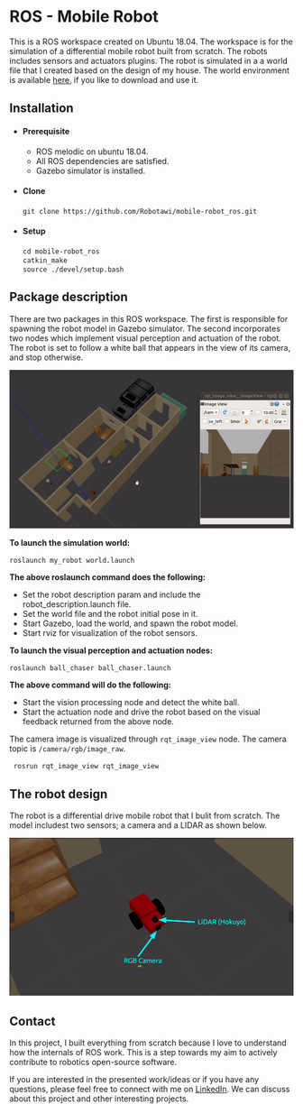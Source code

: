 # ROS - Mobile Robot
This is a ROS workspace created on Ubuntu 18.04. The workspace is for the simulation of a differential mobile robot built from scratch. The robots includes sensors and actuators plugins. The robot is simulated in a a world file that I created based on the design of my house. The world environment is available [here](https://github.com/Robotawi/gazebo_world), if you like to download and use it.

## Installation

- #### Prerequisite
    - ROS melodic on ubuntu 18.04.
    - All ROS dependencies are satisfied.
    - Gazebo simulator is installed.

- #### Clone

    ```
    git clone https://github.com/Robotawi/mobile-robot_ros.git
    ```

- #### Setup
    ```
    cd mobile-robot_ros
    catkin_make
    source ./devel/setup.bash
    ```
## Package description
There are two packages in this ROS workspace. The first is responsible for spawning the robot model in Gazebo simulator. The second incorporates two nodes which implement visual perception and actuation of the robot. The robot is set to follow a white ball that appears in the view of its camera, and stop otherwise. 

![](./pkg_images/mobile_robot15.gif)

**To launch the simulation world:**
```
roslaunch my_robot world.launch
```

**The above roslaunch command does the following:**
- Set the robot description param and include the robot_description.launch file.
- Set the world file and the robot initial pose in it.
- Start Gazebo, load the world, and spawn the robot model.
- Start rviz for visualization of the robot sensors.
  
**To launch the visual perception and actuation nodes:**
```
roslaunch ball_chaser ball_chaser.launch
```
**The above command will do the following:**
- Start the vision processing node and detect the white ball.
- Start the actuation node and drive the robot based on the visual feedback returned from the above node.

 The camera image is visualized through `rqt_image_view` node. The camera topic is `/camera/rgb/image_raw`.
```
 rosrun rqt_image_view rqt_image_view 
```




## The robot design

The robot is a differential drive mobile robot that I bulit from scratch. The model includest two sensors; a camera and a LIDAR as shown below.

![](./pkg_images/rbt_model_new.png)


## Contact
In this project, I built everything from scratch because I love to understand how the internals of ROS work. This is a step towards my aim to actively contribute to robotics open-source software.

If you are interested in the presented work/ideas or if you have any questions, please feel free to connect with me on [LinkedIn](https://www.linkedin.com/in/mohraess). We can discuss about this project and other interesting projects.
